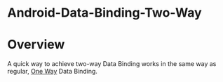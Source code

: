 # Android-Data-Binding-Two-Way 

# Overview
A quick way to achieve two-way Data Binding works in the same way as regular, [One Way](https://github.com/umesh151988/Android-Data-Binding/blob/master/README.md) Data Binding.
